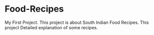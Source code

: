 # Food-Recipes
My First Project.
This project is about South Indian Food Recipes.
This project Detailed explanation of some recipes.
